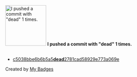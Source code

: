 <img src="https://github.com/my-badges/my-badges/blob/master/src/all-badges/dead-commit/dead-commit.png?raw=true" alt="I pushed a commit with &quot;dead&quot; 1 times." title="I pushed a commit with &quot;dead&quot; 1 times." width="128">
<strong>I pushed a commit with &quot;dead&quot; 1 times.</strong>
<br><br>

- <a href="https://github.com/thilina4321/angular-firebase-fitness-app/commit/c5038bbe6b6b5a5dead2781cad58929e773a069e">c5038bbe6b6b5a5<strong>dead</strong>2781cad58929e773a069e</a>


Created by <a href="https://github.com/my-badges/my-badges">My Badges</a>